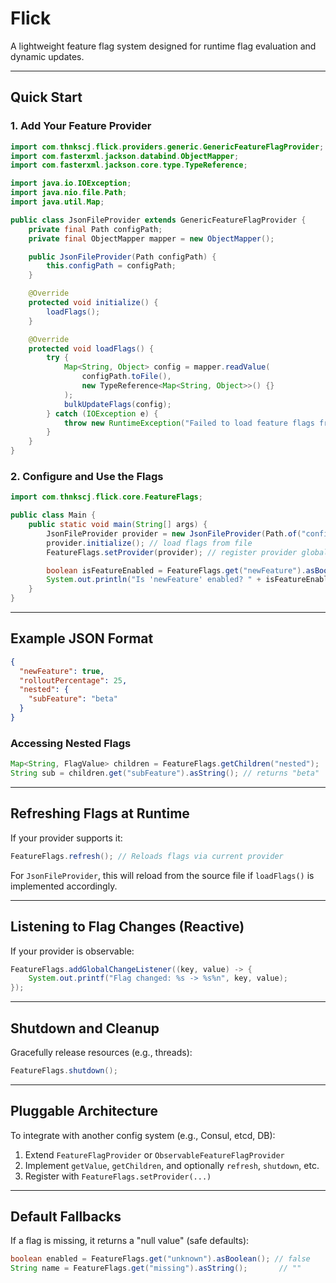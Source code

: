 # Flick

A lightweight feature flag system designed for runtime flag evaluation and dynamic updates.

---

## Quick Start

### 1. Add Your Feature Provider

```java
import com.thnkscj.flick.providers.generic.GenericFeatureFlagProvider;
import com.fasterxml.jackson.databind.ObjectMapper;
import com.fasterxml.jackson.core.type.TypeReference;

import java.io.IOException;
import java.nio.file.Path;
import java.util.Map;

public class JsonFileProvider extends GenericFeatureFlagProvider {
    private final Path configPath;
    private final ObjectMapper mapper = new ObjectMapper();

    public JsonFileProvider(Path configPath) {
        this.configPath = configPath;
    }

    @Override
    protected void initialize() {
        loadFlags();
    }

    @Override
    protected void loadFlags() {
        try {
            Map<String, Object> config = mapper.readValue(
                configPath.toFile(),
                new TypeReference<Map<String, Object>>() {}
            );
            bulkUpdateFlags(config);
        } catch (IOException e) {
            throw new RuntimeException("Failed to load feature flags from " + configPath, e);
        }
    }
}
```

### 2. Configure and Use the Flags

```java
import com.thnkscj.flick.core.FeatureFlags;

public class Main {
    public static void main(String[] args) {
        JsonFileProvider provider = new JsonFileProvider(Path.of("config/flags.json"));
        provider.initialize(); // load flags from file
        FeatureFlags.setProvider(provider); // register provider globally

        boolean isFeatureEnabled = FeatureFlags.get("newFeature").asBoolean();
        System.out.println("Is 'newFeature' enabled? " + isFeatureEnabled);
    }
}
```

---

## Example JSON Format

```json
{
  "newFeature": true,
  "rolloutPercentage": 25,
  "nested": {
    "subFeature": "beta"
  }
}
```

### Accessing Nested Flags

```java
Map<String, FlagValue> children = FeatureFlags.getChildren("nested");
String sub = children.get("subFeature").asString(); // returns "beta"
```

---

## Refreshing Flags at Runtime

If your provider supports it:

```java
FeatureFlags.refresh(); // Reloads flags via current provider
```

For `JsonFileProvider`, this will reload from the source file if `loadFlags()` is implemented accordingly.

---

## Listening to Flag Changes (Reactive)

If your provider is observable:

```java
FeatureFlags.addGlobalChangeListener((key, value) -> {
    System.out.printf("Flag changed: %s -> %s%n", key, value);
});
```

---

## Shutdown and Cleanup

Gracefully release resources (e.g., threads):

```java
FeatureFlags.shutdown();
```

---

## Pluggable Architecture

To integrate with another config system (e.g., Consul, etcd, DB):

1. Extend `FeatureFlagProvider` or `ObservableFeatureFlagProvider`
2. Implement `getValue`, `getChildren`, and optionally `refresh`, `shutdown`, etc.
3. Register with `FeatureFlags.setProvider(...)`

---

## Default Fallbacks

If a flag is missing, it returns a "null value" (safe defaults):

```java
boolean enabled = FeatureFlags.get("unknown").asBoolean(); // false
String name = FeatureFlags.get("missing").asString();       // ""
```
